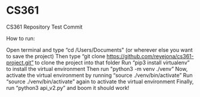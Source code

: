 # CS361
CS361 Repository
Test Commit


How to run:

Open terminal and type “cd /Users/Documents" (or wherever else you want to save the project)
Then type “git clone https://github.com/reyejona/cs361-project.git” to clone the project into that folder
Run “pip3 install virtualenv” to install the virtual environment
Then run "python3 -m venv ./venv”
Now, activate the virtual environment by running “source ./venv/bin/activate”
Run “source ./venv/bin/activate” again to activate the virtual environment
Finally, run “python3 api_v2.py” and boom it should work!
